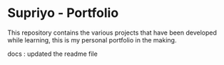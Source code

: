 # Supriyo - Portfolio

This repository contains the various projects that have been developed while learning, this is my personal portfolio in the making.

docs : updated the readme file